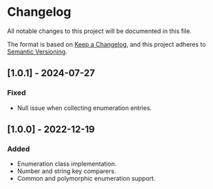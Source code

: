 # Changelog

All notable changes to this project will be documented in this file.

The format is based on [Keep a Changelog](https://keepachangelog.com/en/1.0.0/),
and this project adheres to [Semantic Versioning](https://semver.org/spec/v2.0.0.html).

## [1.0.1] - 2024-07-27

### Fixed

- Null issue when collecting enumeration entries.

## [1.0.0] - 2022-12-19

### Added

- Enumeration class implementation.
- Number and string key comparers.
- Common and polymorphic enumeration support.
